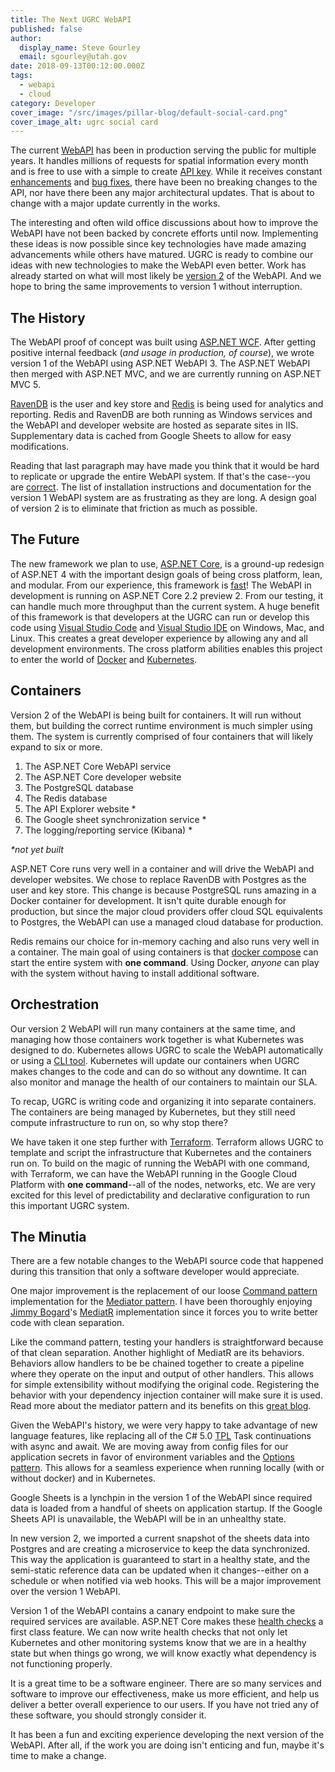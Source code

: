 ```yaml
---
title: The Next UGRC WebAPI
published: false
author:
  display_name: Steve Gourley
  email: sgourley@utah.gov
date: 2018-09-13T00:12:00.000Z
tags:
  - webapi
  - cloud
category: Developer
cover_image: "/src/images/pillar-blog/default-social-card.png"
cover_image_alt: ugrc social card
---
```


The current [WebAPI](https://api.mapserv.utah.gov) has been in production serving the public for multiple years. It handles millions of requests for spatial information every month and is free to use with a simple to create [API key](https://developer.mapserv.utah.gov/StartupGuide). While it receives constant [enhancements](https://github.com/agrc/api.mapserv.utah.gov/issues?q=is%3Aissue+sort%3Aupdated-desc+is%3Aclosed+label%3Aenhancement) and [bug fixes](https://github.com/agrc/api.mapserv.utah.gov/issues?q=is%3Aissue+sort%3Aupdated-desc+is%3Aclosed+label%3Abug), there have been no breaking changes to the API, nor have there been any major architectural updates. That is about to change with a major update currently in the works.

The interesting and often wild office discussions about how to improve the WebAPI have not been backed by concrete efforts until now. Implementing these ideas is now possible since key technologies have made amazing advancements while others have matured. UGRC is ready to combine our ideas with new technologies to make the WebAPI even better. Work has already started on what will most likely be [version 2](https://github.com/agrc/api.mapserv.utah.gov/tree/development) of the WebAPI. And we hope to bring the same improvements to version 1 without interruption.

## The History

The WebAPI proof of concept was built using [ASP.NET WCF](https://docs.microsoft.com/en-us/dotnet/framework/wcf/whats-wcf). After getting positive internal feedback (_and usage in production, of course_), we wrote version 1 of the WebAPI using ASP.NET WebAPI 3. The ASP.NET WebAPI then merged with ASP.NET MVC, and we are currently running on ASP.NET MVC 5.

[RavenDB](https://ravendb.net/) is the user and key store and [Redis](https://redis.io) is being used for analytics and reporting. Redis and RavenDB are both running as Windows services and the WebAPI and developer website are hosted as separate sites in IIS. Supplementary data is cached from Google Sheets to allow for easy modifications.

Reading that last paragraph may have made you think that it would be hard to replicate or upgrade the entire WebAPI system. If that's the case--you are [correct](https://github.com/agrc/api.mapserv.utah.gov/wiki). The list of installation instructions and documentation for the version 1 WebAPI system are as frustrating as they are long. A design goal of version 2 is to eliminate that friction as much as possible.

## The Future

The new framework we plan to use, [ASP.NET Core](https://docs.microsoft.com/en-us/aspnet/core/?view=aspnetcore-2.1), is a ground-up redesign of ASP.NET 4 with the important design goals of being cross platform, lean, and modular. From our experience, this framework is [fast](https://www.techempower.com/benchmarks/#section=data-r16&hw=ph&test=plaintext)! The WebAPI in development is running on ASP.NET Core 2.2 preview 2. From our testing, it can handle much more throughput than the current system. A huge benefit of this framework is that developers at the UGRC can run or develop this code using [Visual Studio Code](https://code.visualstudio.com/) and [Visual Studio IDE](https://visualstudio.microsoft.com/) on Windows, Mac, and Linux. This creates a great developer experience by allowing any and all development environments. The cross platform abilities enables this project to enter the world of [Docker](https://www.docker.com/) and [Kubernetes](https://kubernetes.io/).

## Containers

Version 2 of the WebAPI is being built for containers. It will run without them, but building the correct runtime environment is much simpler using them. The system is currently comprised of four containers that will likely expand to six or more.

1. The ASP.NET Core WebAPI service
2. The ASP.NET Core developer website
3. The PostgreSQL database
4. The Redis database
5. The API Explorer website \*
6. The Google sheet synchronization service \*
7. The logging/reporting service (Kibana) \*

_\*not yet built_

ASP.NET Core runs very well in a container and will drive the WebAPI and developer websites. We chose to replace RavenDB with Postgres as the user and key store. This change is because PostgreSQL runs amazing in a Docker container for development. It isn't quite durable enough for production, but since the major cloud providers offer cloud SQL equivalents to Postgres, the WebAPI can use a managed cloud database for production.

Redis remains our choice for in-memory caching and also runs very well in a container. The main goal of using containers is that [docker compose](https://docs.docker.com/compose/) can start the entire system with **one command**. Using Docker, _anyone_ can play with the system without having to install additional software.

## Orchestration

Our version 2 WebAPI will run many containers at the same time, and managing how those containers work together is what Kubernetes was designed to do. Kubernetes allows UGRC to scale the WebAPI automatically or using a [CLI tool](https://kubernetes.io/docs/tasks/tools/install-kubectl/). Kubernetes will update our containers when UGRC makes changes to the code and can do so without any downtime. It can also monitor and manage the health of our containers to maintain our SLA.

To recap, UGRC is writing code and organizing it into separate containers. The containers are being managed by Kubernetes, but they still need compute infrastructure to run on, so why stop there?

We have taken it one step further with [Terraform](https://www.terraform.io/). Terraform allows UGRC to template and script the infrastructure that Kubernetes and the containers run on. To build on the magic of running the WebAPI with one command, with Terraform, we can have the WebAPI running in the Google Cloud Platform with **one command**--all of the nodes, networks, etc. We are very excited for this level of predictability and declarative configuration to run this important UGRC system.

## The Minutia

There are a few notable changes to the WebAPI source code that happened during this transition that only a software developer would appreciate.

One major improvement is the replacement of our loose [Command pattern](http://www.blackwasp.co.uk/Command.aspx) implementation for the [Mediator pattern](http://www.blackwasp.co.uk/Mediator.aspx). I have been thoroughly enjoying [Jimmy Bogard](https://github.com/jbogard)'s [MediatR](https://github.com/jbogard/MediatR) implementation since it forces you to write better code with clean separation.

Like the command pattern, testing your handlers is straightforward because of that clean separation. Another highlight of MediatR are its behaviors. Behaviors allow handlers to be be chained together to create a pipeline where they operate on the input and output of other handlers. This allows for simple extensibility without modifying the original code. Registering the behavior with your dependency injection container will make sure it is used. Read more about the mediator pattern and its benefits on this [great blog](https://blogs.cuttingedge.it/steven/posts/2011/meanwhile-on-the-command-side-of-my-architecture/).

Given the WebAPI's history, we were very happy to take advantage of new language features, like replacing all of the C# 5.0 [TPL](https://docs.microsoft.com/en-us/dotnet/standard/parallel-programming/task-parallel-library-tpl) Task continuations with async and await. We are moving away from config files for our application secrets in favor of environment variables and the [Options pattern](https://docs.microsoft.com/en-us/aspnet/core/fundamentals/configuration/options?view=aspnetcore-2.1). This allows for a seamless experience when running locally (with or without docker) and in Kubernetes.

Google Sheets is a lynchpin in the version 1 of the WebAPI since required data is loaded from a handful of sheets on application startup. If the Google Sheets API is unavailable, the WebAPI will be in an unhealthy state.

In new version 2, we imported a current snapshot of the sheets data into Postgres and are creating a microservice to keep the data synchronized. This way the application is guaranteed to start in a healthy state, and the semi-static reference data can be updated when it changes--either on a schedule or when notified via web hooks. This will be a major improvement over the version 1 WebAPI.

Version 1 of the WebAPI contains a canary endpoint to make sure the required services are available. ASP.NET Core makes these [health checks](https://docs.microsoft.com/en-us/dotnet/architecture/microservices/implement-resilient-applications/monitor-app-health) a first class feature. We can now write health checks that not only let Kubernetes and other monitoring systems know that we are in a healthy state but when things go wrong, we will know exactly what dependency is not functioning properly.

It is a great time to be a software engineer. There are so many services and software to improve our effectiveness, make us more efficient, and help us deliver a better overall experience to our users. If you have not tried any of these software, you should strongly consider it.

It has been a fun and exciting experience developing the next version of the WebAPI. After all, if the work you are doing isn't enticing and fun, maybe it's time to make a change.
